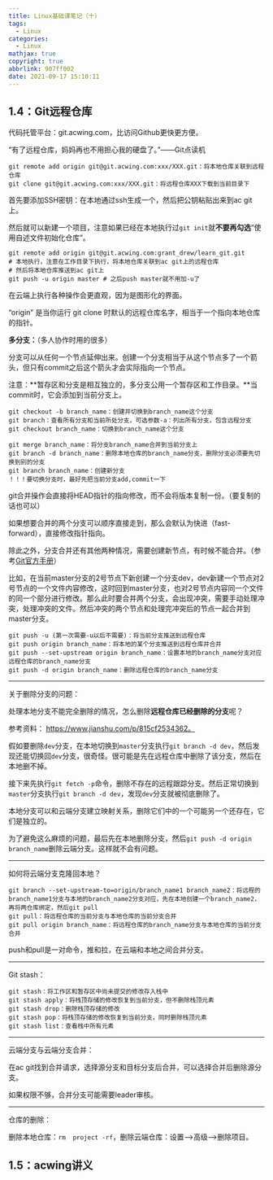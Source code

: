 ```yaml
---
title: Linux基础课笔记（十）
tags:
  - Linux
categories:
  - Linux
mathjax: true
copyright: true
abbrlink: 907ff002
date: 2021-09-17 15:10:11
---
```




## 1.4：Git远程仓库

代码托管平台：git.acwing.com，比访问Github更快更方便。

“有了远程仓库，妈妈再也不用担心我的硬盘了。”——Git点读机

<!--more-->

```shell
git remote add origin git@git.acwing.com:xxx/XXX.git：将本地仓库关联到远程仓库
git clone git@git.acwing.com:xxx/XXX.git：将远程仓库XXX下载到当前目录下
```

首先要添加SSH密钥：在本地通过ssh生成一个，然后把公钥粘贴出来到ac git上。

然后就可以新建一个项目，注意如果已经在本地执行过`git init`就**不要再勾选**“使用自述文件初始化仓库”。

```shell
git remote add origin git@git.acwing.com:grant_drew/learn_git.git
# 本地执行，注意在工作目录下执行，将本地仓库关联到ac git上的远程仓库
# 然后将本地仓库推送到ac git上
git push -u origin master # 之后push master就不用加-u了
```

在云端上执行各种操作会更直观，因为是图形化的界面。

“origin” 是当你运行 git clone 时默认的远程仓库名字，相当于一个指向本地仓库的指针。 

**多分支：**（多人协作时用的很多）

分支可以从任何一个节点延伸出来。创建一个分支相当于从这个节点多了一个箭头，但只有commit之后这个箭头才会实际指向一个节点。

注意：**暂存区和分支是相互独立的，多分支公用一个暂存区和工作目录。**当commit时，它会添加到当前分支上。

```shell
git checkout -b branch_name：创建并切换到branch_name这个分支
git branch：查看所有分支和当前所处分支，可选参数-a：列出所有分支，包含远程分支
git checkout branch_name：切换到branch_name这个分支

git merge branch_name：将分支branch_name合并到当前分支上
git branch -d branch_name：删除本地仓库的branch_name分支，删除分支必须要先切换到别的分支
git branch branch_name：创建新分支
！！！要切换分支时，最好先把当前分支add,commit一下
```

git合并操作会直接将HEAD指针的指向修改，而不会将版本复制一份。（要复制的话也可以）

如果想要合并的两个分支可以顺序直接走到，那么会默认为快进（fast-forward），直接修改指针指向。

除此之外，分支合并还有其他两种情况，需要创建新节点，有时候不能合并。（参考[Git官方手册](https://git-scm.com/book/zh/v2/Git-%E5%88%86%E6%94%AF-%E5%88%86%E6%94%AF%E7%9A%84%E6%96%B0%E5%BB%BA%E4%B8%8E%E5%90%88%E5%B9%B6)）

比如，在当前master分支的2号节点下新创建一个分支dev，dev新建一个节点对2号节点的一个文件内容修改，这时回到master分支，也对2号节点内容同一个文件的同一个部分进行修改。那么此时要合并两个分支，会出现冲突，需要手动处理冲突，处理冲突的文件。然后冲突的两个节点和处理完冲突后的节点一起合并到master分支。

```shell
git push -u (第一次需要-u以后不需要)：将当前分支推送到远程仓库
git push origin branch_name：将本地的某个分支推送到远程仓库并合并
git push --set-upstream origin branch_name：设置本地的branch_name分支对应远程仓库的branch_name分支
git push -d origin branch_name：删除远程仓库的branch_name分支
```

---

关于删除分支的问题：

处理本地分支不能完全删除的情况，怎么删除**远程仓库已经删除的分支**呢？

参考资料： https://www.jianshu.com/p/815cf2534362。

假如要删除`dev`分支，在本地切换到`master`分支执行`git branch -d dev`，然后发现还能切换回`dev`分支，很奇怪。很可能是先在远程仓库中删除了该分支，然后在本地删不掉。

接下来先执行`git fetch -p`命令，删除不存在的远程跟踪分支。然后正常切换到`master`分支执行`git branch -d dev`，发现`dev`分支就被彻底删除了。

本地分支可以和云端分支建立映射关系，删除它们中的一个可能另一个还存在，它们是独立的。

为了避免这么麻烦的问题，最后先在本地删除分支，然后`git push -d origin branch_name`删除云端分支。这样就不会有问题。

---

如何将云端分支克隆回本地？

```shell
git branch --set-upstream-to=origin/branch_name1 branch_name2：将远程的branch_name1分支与本地的branch_name2分支对应，先在本地创建一个branch_name2，再将两仓库绑定，然后git pull
git pull：将远程仓库的当前分支与本地仓库的当前分支合并
git pull origin branch_name：将远程仓库的branch_name分支与本地仓库的当前分支合并
```

push和pull是一对命令，推和拉，在云端和本地之间合并分支。

---

Git stash：

```shell
git stash：将工作区和暂存区中尚未提交的修改存入栈中
git stash apply：将栈顶存储的修改恢复到当前分支，但不删除栈顶元素
git stash drop：删除栈顶存储的修改
git stash pop：将栈顶存储的修改恢复到当前分支，同时删除栈顶元素
git stash list：查看栈中所有元素
```

---

云端分支与云端分支合并：

在ac git找到合并请求，选择源分支和目标分支后合并，可以选择合并后删除源分支。

如果权限不够，合并分支可能需要leader审核。

---

仓库的删除：

删除本地仓库：`rm  project -rf`，删除云端仓库：设置-->高级-->删除项目。

## 1.5：acwing讲义


